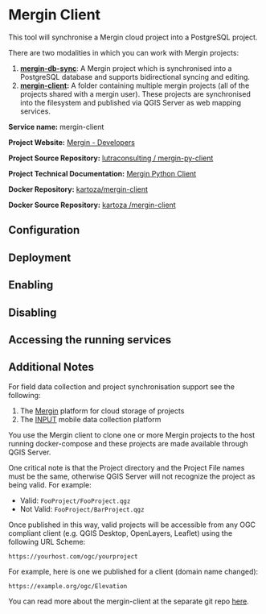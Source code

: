 # Mergin Client

This tool will synchronise a Mergin cloud project into a PostgreSQL project.

There are two modalities in which you can work with Mergin projects:

1. **[mergin-db-sync](mergin-db-sync.md)**: A Mergin project which is synchronised into a PostgreSQL
   database and supports bidirectional syncing and editing.
2. **[mergin-client](mergin-client.md):** A folder containing multiple mergin projects (all of the projects shared with a mergin user). These projects are synchronised into the filesystem and published via QGIS Server as web mapping services.

**Service name:** mergin-client

**Project Website:** [Mergin - Developers](https://help.cloudmergin.com/developers)

**Project Source Repository:** [lutraconsulting
/ mergin-py-client](https://github.com/lutraconsulting/mergin-py-client)

**Project Technical Documentation:** [Mergin Python Client](https://github.com/lutraconsulting/mergin-py-client#readme)

**Docker Repository:** [kartoza/mergin-client](https://hub.docker.com/r/kartoza/mergin-client)

**Docker Source Repository:** [kartoza /mergin-client](https://github.com/kartoza/mergin-client)

## Configuration

## Deployment

## Enabling

## Disabling

## Accessing the running services

## Additional Notes

For field data collection and project synchronisation support see the following:

1. The [Mergin](https://public.cloudmergin.com/#) platform for cloud storage of projects
2. The [INPUT](https://inputapp.io/en/) mobile data collection platform

You use the Mergin client to clone one or more Mergin projects to the host running  docker-compose and these projects are made available through QGIS Server.

One critical note is that the Project directory and the Project File names must be the same, otherwise QGIS Server will not recognize the project as being valid. For example:

* Valid: ``FooProject/FooProject.qgz``
* Not Valid: ``FooProject/BarProject.qgz``

Once published in this way, valid projects will be accessible from any OGC compliant
client (e.g. QGIS Desktop, OpenLayers, Leaflet) using the following URL Scheme:

``https://yourhost.com/ogc/yourproject``

For example, here is one we published for a client (domain name changed):

``https://example.org/ogc/Elevation``

You can read more about the mergin-client at the separate git repo [here](https://github.com/kartoza/mergin-client).
